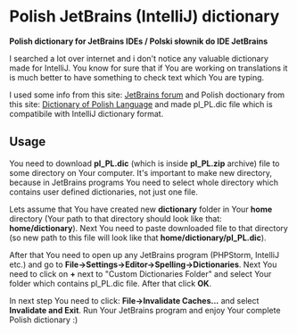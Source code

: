 # Polish JetBrains (IntelliJ) dictionary
**Polish dictionary for JetBrains IDEs / Polski słownik do IDE JetBrains**

I searched a lot over internet and i don't notice any valuable dictionary made for IntelliJ. You know for sure that if You are working on translations it is much better to have something to check text which You are typing.

I used some info from this site: [JetBrains forum](https://intellij-support.jetbrains.com/hc/en-us/community/posts/205803169-How-to-install-dictionary-polish-example) and Polish doctionary from this site: [Dictionary of Polish Language](https://sjp.pl/slownik/odmiany/) and made pl_PL.dic file which is compatibile with IntelliJ dictionary format.

## Usage

You need to download **pl_PL.dic** (which is inside **pl_PL.zip** archive) file to some directory on Your computer. It's important to make new directory, because in JetBrains programs You need to select whole directory which contains user defined dictionaries, not just one file.

Lets assume that You have created new **dictionary** folder in Your **home** directory (Your path to that directory should look like that: **home/dictionary**). Next You need to paste downloaded file to that directory (so new path to this file will look like that **home/dictionary/pl_PL.dic**).

After that You need to open up any JetBrains program (PHPStorm, IntelliJ etc.) and go to **File->Settings->Editor->Spelling->Dictionaries**. Next You need to click on **+** next to "Custom Dictionaries Folder" and select Your folder which contains pl_PL.dic file. After that click **OK**.

In next step You need to click: **File->Invalidate Caches...** and select **Invalidate and Exit**. Run Your JetBrains program and enjoy Your complete Polish dictionary :)
